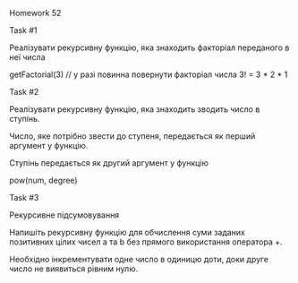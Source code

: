 Homework 52

Task #1

Реалізувати рекурсивну функцію, яка знаходить факторіал переданого в неї числа

getFactorial(3) // у разі повинна повернути факторіал числа 3! = 3 * 2 * 1

Task #2

Реалізувати рекурсивну функцію, яка знаходить зводить число в ступінь.

Число, яке потрібно звести до ступеня, передається як перший аргумент у функцію.

Ступінь передається як другий аргумент у функцію

pow(num, degree)

Task #3

Рекурсивне підсумовування

Напишіть рекурсивну функцію для обчислення суми заданих позитивних цілих чисел a та b без прямого використання оператора +.

Необхідно інкрементувати одне число в одиницю доти, доки друге число не виявиться рівним нулю.